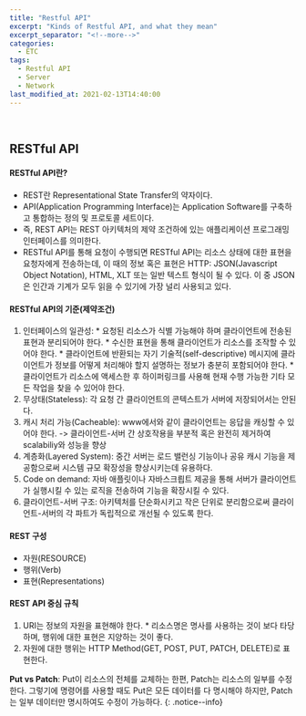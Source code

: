 ```yaml
---
title: "Restful API"
excerpt: "Kinds of Restful API, and what they mean"
excerpt_separator: "<!--more-->"
categories:
  - ETC
tags:
  - Restful API
  - Server
  - Network
last_modified_at: 2021-02-13T14:40:00
---
```

<!--more-->

<br>

## RESTful API

#### RESTful API란?

  * REST란 Representational State Transfer의 약자이다.
  * API(Application Programming Interface)는 Application Software를 구축하고 통합하는 정의 및 프로토콜 세트이다.
  * 즉, REST API는 REST 아키텍처의 제약 조건하에 있는 애플리케이션 프로그래밍 인터페이스를 의미한다.
  * RESTful API를 통해 요청이 수행되면 RESTful API는 리소스 상태에 대한 표현을 요청자에게 전송하는데, 이 때의 정보 혹은 표현은 HTTP: JSON(Javascript Object Notation), HTML, XLT 또는 일반 텍스트 형식이 될 수 있다. 이 중 JSON은 인간과 기계가 모두 읽을 수 있기에 가장 널리 사용되고 있다.
  
#### RESTful API의 기준(제약조건) 

  1. 인터페이스의 일관성: 
    * 요청된 리소스가 식별 가능해야 하며 클라이언트에 전송된 표현과 분리되어야 한다.
    * 수신한 표현을 통해 클라이언트가 리소스를 조작할 수 있어야 한다.
    * 클라이언트에 반환되는 자기 기술적(self-descriptive) 메시지에 클라이언트가 정보를 어떻게 처리해야 할지 설명하는 정보가 충분히 포함되어야 한다.
    * 클라이언트가 리소스에 액세스한 후 하이퍼링크를 사용해 현재 수행 가능한 기타 모든 작업을 찾을 수 있어야 한다.
  2. 무상태(Stateless): 각 요청 간 클라이언트의 콘텍스트가 서버에 저장되어서는 안된다.
  3. 캐시 처리 가능(Cacheable): www에서와 같이 클라이언트는 응답을 캐싱할 수 있어야 한다. -> 클라이언트-서버 간 상호작용을 부분적 혹은 완전히 제거하여 scalabiliy와 성능을 향상
  4. 계층화(Layered System): 중간 서버는 로드 밸런싱 기능이나 공유 캐시 기능을 제공함으로써 시스템 규모 확장성을 향상시키는데 유용하다.
  5. Code on demand: 자바 애플릿이나 자바스크릡트 제공을 통해 서버가 클라이언트가 실행시킬 수 있는 로직을 전송하여 기능을 확장시킬 수 있다.
  6. 클라이언트-서버 구조: 아키텍처를 단순화시키고 작은 단위로 분리함으로써 클라이언트-서버의 각 파트가 독립적으로 개선될 수 있도록 한다.
  
#### REST 구성

  * 자원(RESOURCE)
  * 행위(Verb)
  * 표현(Representations)
  
#### REST API 중심 규칙

  1. URI는 정보의 자원을 표현해야 한다.
    * 리소스명은 명사를 사용하는 것이 보다 타당하며, 행위에 대한 표현은 지양하는 것이 좋다.
  2. 자원에 대한 행위는 HTTP Method(GET, POST, PUT, PATCH, DELETE)로 표현한다.
  
**Put vs Patch**: Put이 리소스의 전체를 교체하는 한편, Patch는 리소스의 일부를 수정한다. 그렇기에 명령어를 사용할 때도 Put은 모든 데이터를 다 명시해야 하지만, Patch는 일부 데이터만 명시하여도 수정이 가능하다. 
{: .notice--info}